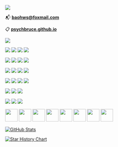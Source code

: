 [![](https://readme-typing-svg.herokuapp.com?font=Source+Sans+Pro&weight=900&color=2b579a&lines=Hi%2C+I’m+Bruce+Bao+包寒吴霜;Studying+Social+Psychology;Developing+R+Packages)](https://readme-typing-svg.herokuapp.com)

📬 **baohws@foxmail.com**

📋 **[psychbruce.github.io](https://psychbruce.github.io)**

[![](https://komarev.com/ghpvc/?username=psychbruce&label=Profile_views&color=red&style=for-the-badge)](https://github.com/psychbruce)

[![](https://img.shields.io/badge/R_package-bruceR-purple)](https://psychbruce.github.io/bruceR/)
[![](https://www.r-pkg.org/badges/version/bruceR?color=blue)](https://CRAN.R-project.org/package=bruceR)
[![](https://cranlogs.r-pkg.org/badges/grand-total/bruceR)](https://cranlogs.r-pkg.org/downloads/daily/last-month/bruceR)
[![](https://img.shields.io/github/stars/psychbruce/bruceR?style=social)](https://github.com/psychbruce/bruceR)

[![](https://img.shields.io/badge/R_package-ChineseNames-purple)](https://psychbruce.github.io/ChineseNames/)
[![](https://www.r-pkg.org/badges/version/ChineseNames?color=blue)](https://CRAN.R-project.org/package=ChineseNames)
[![](https://cranlogs.r-pkg.org/badges/grand-total/ChineseNames)](https://cranlogs.r-pkg.org/downloads/daily/last-month/ChineseNames)
[![](https://img.shields.io/github/stars/psychbruce/ChineseNames?style=social)](https://github.com/psychbruce/ChineseNames)

[![](https://img.shields.io/badge/R_package-PsychWordVec-purple)](https://psychbruce.github.io/PsychWordVec/)
[![](https://www.r-pkg.org/badges/version/PsychWordVec?color=blue)](https://CRAN.R-project.org/package=PsychWordVec)
[![](https://cranlogs.r-pkg.org/badges/grand-total/PsychWordVec)](https://cranlogs.r-pkg.org/downloads/daily/last-month/PsychWordVec)
[![](https://img.shields.io/github/stars/psychbruce/PsychWordVec?style=social)](https://github.com/psychbruce/PsychWordVec)

[![](https://img.shields.io/badge/R_package-FMAT-purple)](https://psychbruce.github.io/FMAT/)
[![](https://www.r-pkg.org/badges/version/FMAT?color=blue)](https://CRAN.R-project.org/package=FMAT)
[![](https://cranlogs.r-pkg.org/badges/grand-total/FMAT)](https://cranlogs.r-pkg.org/downloads/daily/last-month/FMAT)
[![](https://img.shields.io/github/stars/psychbruce/FMAT?style=social)](https://github.com/psychbruce/FMAT)

[![](https://img.shields.io/badge/R_package-drawMap-purple)](https://github.com/psychbruce/drawMap)
[![](https://img.shields.io/github/r-package/v/psychbruce/drawMap?label=GitHub&color=blue)](https://github.com/psychbruce/drawMap)
[![](https://img.shields.io/github/stars/psychbruce/drawMap?style=social)](https://github.com/psychbruce/drawMap)

[![](https://img.shields.io/badge/R_package-NgramTools-purple)](https://github.com/psychbruce/NgramTools)
[![](https://img.shields.io/github/r-package/v/psychbruce/NgramTools?label=GitHub&color=blue)](https://github.com/psychbruce/NgramTools)
[![](https://img.shields.io/github/stars/psychbruce/NgramTools?style=social)](https://github.com/psychbruce/NgramTools)

<p>
<img height="40" src="https://psychbruce.github.io/img/raw-github/r.png">
<img height="40" src="https://psychbruce.github.io/img/raw-github/python.png">
<img height="40" src="https://psychbruce.github.io/img/raw-github/html.png">
<img height="40" src="https://psychbruce.github.io/img/raw-github/css.png">
<img height="40" src="https://psychbruce.github.io/img/raw-github/javascript.png">
<img height="40" src="https://psychbruce.github.io/img/raw-github/matlab.png">
<img height="40" src="https://psychbruce.github.io/img/raw-github/git.png">
<img height="40" src="https://psychbruce.github.io/img/raw-github/markdown.png">
</p>

[![GitHub Stats](https://github-readme-stats.vercel.app/api?username=psychbruce&show_icons=true&locale=en&hide=prs,issues&theme=tokyonight&rank_icon=percentile)](https://github.com/psychbruce)

<!--
[![Top Languages](https://github-readme-stats.vercel.app/api/top-langs?username=psychbruce&show_icons=true&layout=compact&theme=holi&exclude_repo=psychbruce.github.io,stats)](https://github.com/psychbruce)
[![GitHub Streak](https://github-readme-streak-stats.herokuapp.com/?user=psychbruce&theme=tokyonight)](https://github.com/psychbruce)
-->

[![Star History Chart](https://api.star-history.com/svg?repos=psychbruce/bruceR,psychbruce/ChineseNames,psychbruce/drawMap,psychbruce/NgramTools,psychbruce/PsychWordVec,psychbruce/FMAT,psychbruce/jspsych,psychbruce/stats&type=Date)](https://api.star-history.com/svg?repos=psychbruce/bruceR,psychbruce/ChineseNames,psychbruce/drawMap,psychbruce/NgramTools,psychbruce/PsychWordVec,psychbruce/FMAT,psychbruce/jspsych,psychbruce/stats&type=Date)
